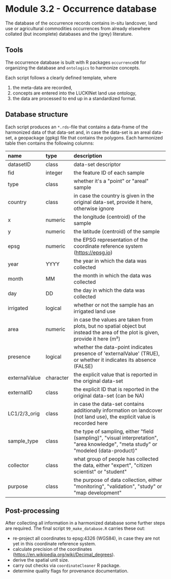 # Module 3.2 - Occurrence database

The database of the occurrence records contains in-situ landcover, land use or agricultural commodities occurrences from already elsewhere collated (but incomplete) databases and the (grey) literature.

## Tools

The occurrence database is built with R packages `occurrenceDB` for organizing the database and `ontologics` to harmonize concepts.

Each script follows a clearly defined template, where

1)  the meta-data are recorded,
2)  concepts are entered into the LUCKINet land use ontology,
3)  the data are processed to end up in a standardized format.

## Database structure

Each script produces an `*.rds`-file that contains a data-frame of the harmonized data of that data-set and, in case the data-set is an areal data-set, a geopackage (gpkg) file that contains the polygons. Each harmonized table then contains the following columns:

| name          | type      | description                                                                                                                          |
|:--------------|:----------|:-------------------------------------------------------------------------------------------------------------------------------------|
| datasetID     | class     | data-set descriptor                                                                                                                  |
| fid           | integer   | the feature ID of each sample                                                                                                        |
| type          | class     | whether it's a "point" or "areal" sample                                                                                             |
| country       | class     | in case the country is given in the original data-set, provide it here, otherwise ignore                                             |
| x             | numeric   | the longitude (centroid) of the sample                                                                                               |
| y             | numeric   | the latitude (centroid) of the sample                                                                                                |
| epsg          | numeric   | the EPSG representation of the coordinate reference system (<https://epsg.io>)                                                       |
| year          | YYYY      | the year in which the data was collected                                                                                             |
| month         | MM        | the month in which the data was collected                                                                                            |
| day           | DD        | the day in which the data was collected                                                                                              |
| irrigated     | logical   | whether or not the sample has an irrigated land use                                                                                  |
| area          | numeric   | in case the values are taken from plots, but no spatial object but instead the area of the plot is given, provide it here (m²)       |
| presence      | logical   | whether the data-point indicates presence of 'externalValue' (TRUE), or whether it indicates its absence (FALSE)                     |
| externalValue | character | the explicit value that is reported in the original data-set                                                                         |
| externalID    | class     | the explicit ID that is reported in the original data-set (can be NA)                                                                |
| LC1/2/3_orig  | class     | in case the data-set contains additionally information on landcover (not land use), the explicit value is recorded here              |
| sample_type   | class     | the type of sampling, either "field (sampling)", "visual interpretation", "area knowledge", "meta study" or "modeled (data-product)" |
| collector     | class     | what group of people has collected the data, either "expert", "citizen scientist" or "student"                                       |
| purpose       | class     | the purpose of data collection, either "monitoring", "validation", "study" or "map development"                                      |

## Post-processing

After collecting all information in a harmonized database some further steps are required. The final script `99_make_database.R` carries these out:

-   re-project all coordinates to epsg:4326 (WGS84), in case they are not yet in this coordinate reference system.
-   calculate precision of the coordinates (<https://en.wikipedia.org/wiki/Decimal_degrees>).
-   derive the spatial unit size.
-   carry out checks via `coordinateCleaner` R package.
-   determine quality flags for provenance documentation.
